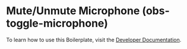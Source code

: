 # Mute/Unmute Microphone (obs-toggle-microphone)

To learn how to use this Boilerplate, visit the [Developer Documentation](https://docs.tnotifier.app).

